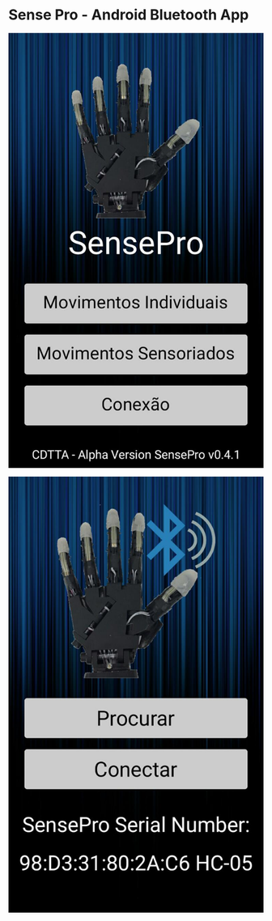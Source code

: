 
# Sense Pro - Android Bluetooth App

![Alt text](App_Menu.jpeg?raw=true "App Menu")



![Alt text](App_BT_Connection.jpeg?raw=true "App Connection")
